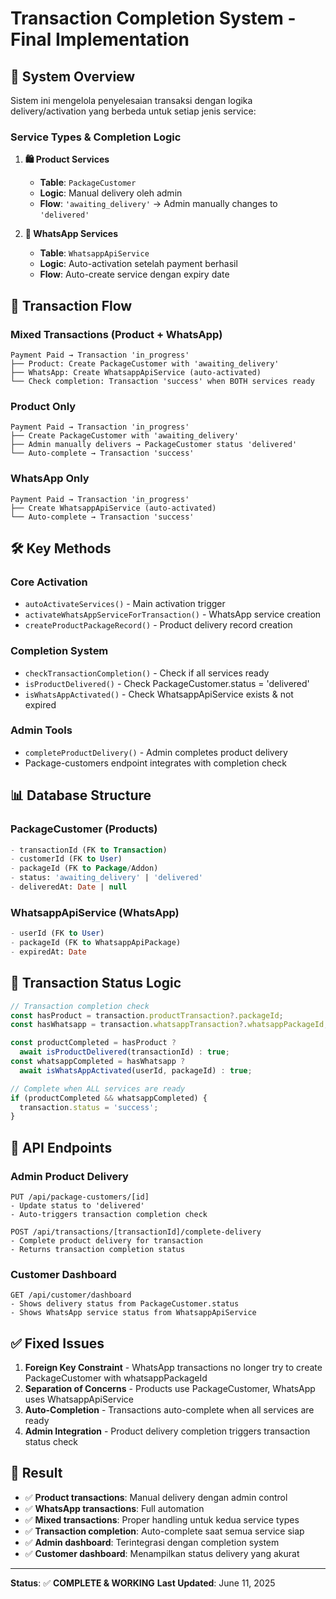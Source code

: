 # Transaction Completion System - Final Implementation

## 🎯 **System Overview**

Sistem ini mengelola penyelesaian transaksi dengan logika delivery/activation yang berbeda untuk setiap jenis service:

### **Service Types & Completion Logic**

1. **🛍️ Product Services** 
   - **Table**: `PackageCustomer`
   - **Logic**: Manual delivery oleh admin
   - **Flow**: `'awaiting_delivery'` → Admin manually changes to `'delivered'`

2. **💬 WhatsApp Services**
   - **Table**: `WhatsappApiService` 
   - **Logic**: Auto-activation setelah payment berhasil
   - **Flow**: Auto-create service dengan expiry date

## 🔄 **Transaction Flow**

### **Mixed Transactions (Product + WhatsApp)**
```
Payment Paid → Transaction 'in_progress'
├── Product: Create PackageCustomer with 'awaiting_delivery'
├── WhatsApp: Create WhatsappApiService (auto-activated)
└── Check completion: Transaction 'success' when BOTH services ready
```

### **Product Only**
```
Payment Paid → Transaction 'in_progress'
├── Create PackageCustomer with 'awaiting_delivery'
├── Admin manually delivers → PackageCustomer status 'delivered'
└── Auto-complete → Transaction 'success'
```

### **WhatsApp Only**
```
Payment Paid → Transaction 'in_progress'
├── Create WhatsappApiService (auto-activated)
└── Auto-complete → Transaction 'success'
```

## 🛠️ **Key Methods**

### **Core Activation**
- `autoActivateServices()` - Main activation trigger
- `activateWhatsAppServiceForTransaction()` - WhatsApp service creation
- `createProductPackageRecord()` - Product delivery record creation

### **Completion System**
- `checkTransactionCompletion()` - Check if all services ready
- `isProductDelivered()` - Check PackageCustomer.status = 'delivered'
- `isWhatsAppActivated()` - Check WhatsappApiService exists & not expired

### **Admin Tools**
- `completeProductDelivery()` - Admin completes product delivery
- Package-customers endpoint integrates with completion check

## 📊 **Database Structure**

### **PackageCustomer (Products)**
```sql
- transactionId (FK to Transaction)
- customerId (FK to User)  
- packageId (FK to Package/Addon)
- status: 'awaiting_delivery' | 'delivered'
- deliveredAt: Date | null
```

### **WhatsappApiService (WhatsApp)**
```sql
- userId (FK to User)
- packageId (FK to WhatsappApiPackage)
- expiredAt: Date
```

## 🎯 **Transaction Status Logic**

```typescript
// Transaction completion check
const hasProduct = transaction.productTransaction?.packageId;
const hasWhatsapp = transaction.whatsappTransaction?.whatsappPackageId;

const productCompleted = hasProduct ? 
  await isProductDelivered(transactionId) : true;
const whatsappCompleted = hasWhatsapp ? 
  await isWhatsAppActivated(userId, packageId) : true;

// Complete when ALL services are ready
if (productCompleted && whatsappCompleted) {
  transaction.status = 'success';
}
```

## 🔧 **API Endpoints**

### **Admin Product Delivery**
```http
PUT /api/package-customers/[id]
- Update status to 'delivered'
- Auto-triggers transaction completion check

POST /api/transactions/[transactionId]/complete-delivery  
- Complete product delivery for transaction
- Returns transaction completion status
```

### **Customer Dashboard**
```http
GET /api/customer/dashboard
- Shows delivery status from PackageCustomer.status
- Shows WhatsApp service status from WhatsappApiService
```

## ✅ **Fixed Issues**

1. **Foreign Key Constraint** - WhatsApp transactions no longer try to create PackageCustomer with whatsappPackageId
2. **Separation of Concerns** - Products use PackageCustomer, WhatsApp uses WhatsappApiService
3. **Auto-Completion** - Transactions auto-complete when all services are ready
4. **Admin Integration** - Product delivery completion triggers transaction status check

## 🎉 **Result**

- ✅ **Product transactions**: Manual delivery dengan admin control
- ✅ **WhatsApp transactions**: Full automation
- ✅ **Mixed transactions**: Proper handling untuk kedua service types
- ✅ **Transaction completion**: Auto-complete saat semua service siap
- ✅ **Admin dashboard**: Terintegrasi dengan completion system
- ✅ **Customer dashboard**: Menampilkan status delivery yang akurat

---

**Status**: ✅ **COMPLETE & WORKING**
**Last Updated**: June 11, 2025
